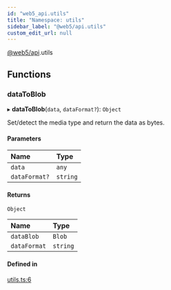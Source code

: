 ```yaml
---
id: "web5_api.utils"
title: "Namespace: utils"
sidebar_label: "@web5/api.utils"
custom_edit_url: null
---
```


[@web5/api](../modules/web5_api.md).utils

## Functions

### dataToBlob

▸ **dataToBlob**(`data`, `dataFormat?`): `Object`

Set/detect the media type and return the data as bytes.

#### Parameters

| Name | Type |
| :------ | :------ |
| `data` | `any` |
| `dataFormat?` | `string` |

#### Returns

`Object`

| Name | Type |
| :------ | :------ |
| `dataBlob` | `Blob` |
| `dataFormat` | `string` |

#### Defined in

[utils.ts:6](https://github.com/TBD54566975/web5-js/blob/ff920f5/packages/api/src/utils.ts#L6)

